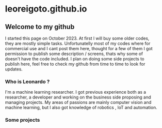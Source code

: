 # leoreigoto.github.io

## Welcome to my github
I started this page on October 2023. At first I will buy some older codes, they are mostly simple tasks. Unfortunatelly most of my codes where for commercial use and I cant post them here, thought for a few of them I got permission to publish some description / screens, thats why some of doesn't have the code included.
I plan on doing some side projects to publish here, feel free to check my github from time to time to look for updates.

### Who is Leonardo ?
I'm a machine learning researcher. I got previous experience both as a researcher, a developer and working on the business side proposing and managing projects.
My areas of passions are mainly computer vision and machine learning, but I also got knowledge of robotics , IoT and automation.

### Some projects
